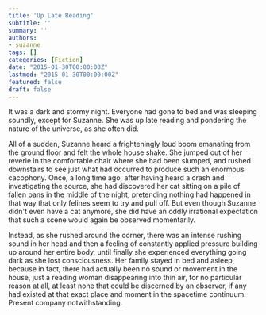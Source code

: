 ```yaml
---
title: 'Up Late Reading'
subtitle: ''
summary: ''
authors:
- suzanne
tags: []
categories: [Fiction]
date: "2015-01-30T00:00:00Z"
lastmod: "2015-01-30T00:00:00Z"
featured: false
draft: false  
---
```


It was a dark and stormy night. Everyone had gone to bed and was sleeping soundly, except for Suzanne. She was up late reading and pondering the nature of the universe, as she often did.

All of a sudden, Suzanne heard a frighteningly loud boom emanating from the ground floor and felt the whole house shake. She jumped out of her reverie in the comfortable chair where she had been slumped, and rushed downstairs to see just what had occurred to produce such an enormous cacophony. Once, a long time ago, after having heard a crash and investigating the source, she had discovered her cat sitting on a pile of fallen pans in the middle of the night, pretending nothing had happened in that way that only felines seem to try and pull off. But even though Suzanne didn't even have a cat anymore, she did have an oddly irrational expectation that such a scene would again be observed momentarily.

Instead, as she rushed around the corner, there was an intense rushing sound in her head and then a feeling of constantly applied pressure building up around her entire body, until finally she experienced everything going dark as she lost consciousness. Her family stayed in bed and asleep, because in fact, there had actually been no sound or movement in the house, just a reading woman disappearing into thin air, for no particular reason at all, at least none that could be discerned by an observer, if any had existed at that exact place and moment in the spacetime continuum. Present company notwithstanding.